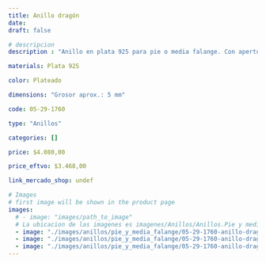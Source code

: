 ```yaml
---
title: Anillo dragón
date: 
draft: false

# descripcion
description : "Anillo en plata 925 para pie o media falange. Con apertura para regular su medida."

materials: Plata 925

color: Plateado

dimensions: "Grosor aprox.: 5 mm"

code: 05-29-1760

type: "Anillos"

categories: []

price: $4.080,00

price_eftvo: $3.468,00

link_mercado_shop: undef

# Images
# first image will be shown in the product page
images:
  # - image: "images/path_to_image"
  # La ubicacion de las imagenes es imagenes/Anillos/Anillos.Pie y media falange/05-29-1760-anillo-dragon
  - image: "./images/anillos/pie_y_media_falange/05-29-1760-anillo-dragon_a.jpg"
  - image: "./images/anillos/pie_y_media_falange/05-29-1760-anillo-dragon_b.jpg"
  - image: "./images/anillos/pie_y_media_falange/05-29-1760-anillo-dragon_c.jpg"
---
```

